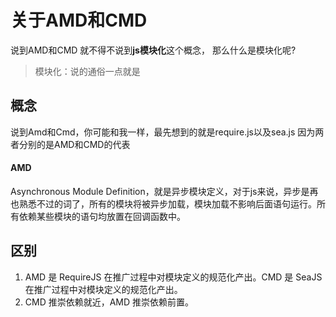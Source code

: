 # 关于AMD和CMD

说到AMD和CMD 就不得不说到**js模块化**这个概念，
那么什么是模块化呢?
> 模块化：说的通俗一点就是

## 概念
说到Amd和Cmd，你可能和我一样，最先想到的就是require.js以及sea.js
因为两者分别的是AMD和CMD的代表


#### AMD
Asynchronous Module Definition，就是异步模块定义，对于js来说，异步是再也熟悉不过的词了，所有的模块将被异步加载，模块加载不影响后面语句运行。所有依赖某些模块的语句均放置在回调函数中。


## 区别
1. AMD 是 RequireJS 在推广过程中对模块定义的规范化产出。CMD 是 SeaJS 在推广过程中对模块定义的规范化产出。
2. CMD 推崇依赖就近，AMD 推崇依赖前置。

